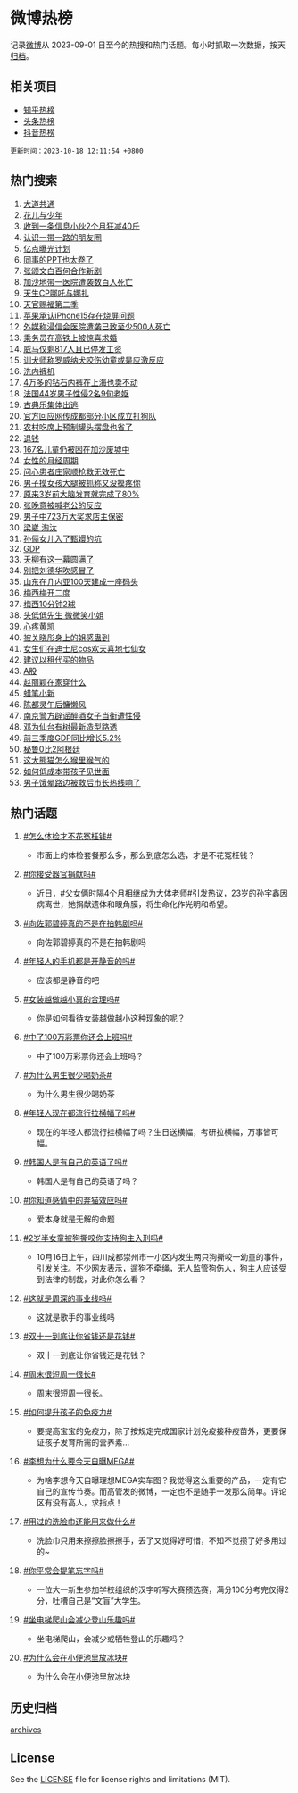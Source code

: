# 微博热榜

记录[微博](https://www.weibo.com)从 2023-09-01 日至今的热搜和热门话题。每小时抓取一次数据，按天[归档](archives)。

## 相关项目

- [知乎热榜](https://github.com/hotarchive/zhihu)
- [头条热榜](https://github.com/hotarchive/toutiao)
- [抖音热榜](https://github.com/hotarchive/douyin)


`更新时间：2023-10-18 12:11:54 +0800`

## 热门搜索

1. [大道共通](https://m.weibo.cn/search?containerid=100103type%3D1%26t%3D10%26q%3D%23%E5%A4%A7%E9%81%93%E5%85%B1%E9%80%9A%23&stream_entry_id=51&isnewpage=1&extparam=seat%3D1%26pos%3D0%26cate%3D10103%26c_type%3D51%26q%3D%2523%25E5%25A4%25A7%25E9%2581%2593%25E5%2585%25B1%25E9%2580%259A%2523%26stream_entry_id%3D51%26dgr%3D0%26filter_type%3Drealtimehot%26display_time%3D1697602313%26pre_seqid%3D169760231367703267625)
1. [花儿与少年](https://m.weibo.cn/search?containerid=100103type%3D1%26t%3D10%26q%3D%E8%8A%B1%E5%84%BF%E4%B8%8E%E5%B0%91%E5%B9%B4&stream_entry_id=31&isnewpage=1&extparam=seat%3D1%26band_rank%3D1%26cate%3D5001%26stream_entry_id%3D31%26pos%3D0%26filter_type%3Drealtimehot%26lcate%3D5001%26realpos%3D1%26q%3D%25E8%258A%25B1%25E5%2584%25BF%25E4%25B8%258E%25E5%25B0%2591%25E5%25B9%25B4%26flag%3D1%26dgr%3D0%26c_type%3D31%26display_time%3D1697602313%26pre_seqid%3D169760231367703267625)
1. [收到一条信息小伙2个月狂减40斤](https://m.weibo.cn/search?containerid=100103type%3D1%26t%3D10%26q%3D%23%E6%94%B6%E5%88%B0%E4%B8%80%E6%9D%A1%E4%BF%A1%E6%81%AF%E5%B0%8F%E4%BC%992%E4%B8%AA%E6%9C%88%E7%8B%82%E5%87%8F40%E6%96%A4%23&stream_entry_id=31&isnewpage=1&extparam=seat%3D1%26band_rank%3D2%26cate%3D5001%26stream_entry_id%3D31%26pos%3D1%26filter_type%3Drealtimehot%26lcate%3D5001%26realpos%3D2%26q%3D%2523%25E6%2594%25B6%25E5%2588%25B0%25E4%25B8%2580%25E6%259D%25A1%25E4%25BF%25A1%25E6%2581%25AF%25E5%25B0%258F%25E4%25BC%25992%25E4%25B8%25AA%25E6%259C%2588%25E7%258B%2582%25E5%2587%258F40%25E6%2596%25A4%2523%26flag%3D32768%26dgr%3D0%26c_type%3D31%26display_time%3D1697602313%26pre_seqid%3D169760231367703267625)
1. [认识一带一路的朋友圈](https://m.weibo.cn/search?containerid=100103type%3D1%26t%3D10%26q%3D%23%E8%AE%A4%E8%AF%86%E4%B8%80%E5%B8%A6%E4%B8%80%E8%B7%AF%E7%9A%84%E6%9C%8B%E5%8F%8B%E5%9C%88%23&stream_entry_id=31&isnewpage=1&extparam=seat%3D1%26band_rank%3D3%26cate%3D5001%26stream_entry_id%3D31%26pos%3D2%26filter_type%3Drealtimehot%26lcate%3D5001%26realpos%3D3%26q%3D%2523%25E8%25AE%25A4%25E8%25AF%2586%25E4%25B8%2580%25E5%25B8%25A6%25E4%25B8%2580%25E8%25B7%25AF%25E7%259A%2584%25E6%259C%258B%25E5%258F%258B%25E5%259C%2588%2523%26flag%3D1%26dgr%3D0%26c_type%3D31%26display_time%3D1697602313%26pre_seqid%3D169760231367703267625)
1. [亿点曝光计划](https://m.weibo.cn/search?containerid=100103type%3D1%26t%3D10%26q%3D%23%E4%BA%BF%E7%82%B9%E6%9B%9D%E5%85%89%E8%AE%A1%E5%88%92%23&stream_entry_id=31&isnewpage=1&extparam=seat%3D1%26band_rank%3D4%26cate%3D5001%26stream_entry_id%3D31%26pos%3D3%26filter_type%3Drealtimehot%26lcate%3D5001%26adid%3D208030%26q%3D%2523%25E4%25BA%25BF%25E7%2582%25B9%25E6%259B%259D%25E5%2585%2589%25E8%25AE%25A1%25E5%2588%2592%2523%26is_ad_pos%3D1%26dgr%3D0%26c_type%3D31%26display_time%3D1697602313%26pre_seqid%3D169760231367703267625)
1. [同事的PPT也太卷了](https://m.weibo.cn/search?containerid=100103type%3D1%26t%3D10%26q%3D%E5%90%8C%E4%BA%8B%E7%9A%84PPT%E4%B9%9F%E5%A4%AA%E5%8D%B7%E4%BA%86&stream_entry_id=31&isnewpage=1&extparam=seat%3D1%26band_rank%3D4%26cate%3D5001%26stream_entry_id%3D31%26pos%3D4%26filter_type%3Drealtimehot%26lcate%3D5001%26realpos%3D4%26q%3D%25E5%2590%258C%25E4%25BA%258B%25E7%259A%2584PPT%25E4%25B9%259F%25E5%25A4%25AA%25E5%258D%25B7%25E4%25BA%2586%26flag%3D0%26dgr%3D0%26c_type%3D31%26display_time%3D1697602313%26pre_seqid%3D169760231367703267625)
1. [张颂文白百何合作新剧](https://m.weibo.cn/search?containerid=100103type%3D1%26t%3D10%26q%3D%23%E5%BC%A0%E9%A2%82%E6%96%87%E7%99%BD%E7%99%BE%E4%BD%95%E5%90%88%E4%BD%9C%E6%96%B0%E5%89%A7%23&stream_entry_id=31&isnewpage=1&extparam=seat%3D1%26band_rank%3D5%26cate%3D5001%26stream_entry_id%3D31%26pos%3D5%26filter_type%3Drealtimehot%26lcate%3D5001%26realpos%3D5%26q%3D%2523%25E5%25BC%25A0%25E9%25A2%2582%25E6%2596%2587%25E7%2599%25BD%25E7%2599%25BE%25E4%25BD%2595%25E5%2590%2588%25E4%25BD%259C%25E6%2596%25B0%25E5%2589%25A7%2523%26flag%3D1%26dgr%3D0%26c_type%3D31%26display_time%3D1697602313%26pre_seqid%3D169760231367703267625)
1. [加沙地带一医院遭袭数百人死亡](https://m.weibo.cn/search?containerid=100103type%3D1%26t%3D10%26q%3D%23%E5%8A%A0%E6%B2%99%E5%9C%B0%E5%B8%A6%E4%B8%80%E5%8C%BB%E9%99%A2%E9%81%AD%E8%A2%AD%E6%95%B0%E7%99%BE%E4%BA%BA%E6%AD%BB%E4%BA%A1%23&stream_entry_id=31&isnewpage=1&extparam=seat%3D1%26band_rank%3D6%26cate%3D5001%26stream_entry_id%3D31%26pos%3D6%26filter_type%3Drealtimehot%26lcate%3D5001%26realpos%3D6%26q%3D%2523%25E5%258A%25A0%25E6%25B2%2599%25E5%259C%25B0%25E5%25B8%25A6%25E4%25B8%2580%25E5%258C%25BB%25E9%2599%25A2%25E9%2581%25AD%25E8%25A2%25AD%25E6%2595%25B0%25E7%2599%25BE%25E4%25BA%25BA%25E6%25AD%25BB%25E4%25BA%25A1%2523%26flag%3D16%26dgr%3D0%26c_type%3D31%26display_time%3D1697602313%26pre_seqid%3D169760231367703267625)
1. [天生CP哪吒与娜扎](https://m.weibo.cn/search?containerid=100103type%3D1%26t%3D10%26q%3D%23%E5%A4%A9%E7%94%9FCP%E5%93%AA%E5%90%92%E4%B8%8E%E5%A8%9C%E6%89%8E%23&stream_entry_id=31&isnewpage=1&extparam=seat%3D1%26cate%3D5001%26stream_entry_id%3D31%26pos%3D7%26filter_type%3Drealtimehot%26lcate%3D5001%26adid%3D208001%26topic_ad%3D1%26band_rank%3D7%26q%3D%2523%25E5%25A4%25A9%25E7%2594%259FCP%25E5%2593%25AA%25E5%2590%2592%25E4%25B8%258E%25E5%25A8%259C%25E6%2589%258E%2523%26is_ad_pos%3D1%26dgr%3D0%26c_type%3D31%26display_time%3D1697602313%26pre_seqid%3D169760231367703267625)
1. [天官赐福第二季](https://m.weibo.cn/search?containerid=100103type%3D1%26t%3D10%26q%3D%E5%A4%A9%E5%AE%98%E8%B5%90%E7%A6%8F%E7%AC%AC%E4%BA%8C%E5%AD%A3&stream_entry_id=31&isnewpage=1&extparam=seat%3D1%26band_rank%3D7%26cate%3D5001%26stream_entry_id%3D31%26pos%3D8%26filter_type%3Drealtimehot%26lcate%3D5001%26realpos%3D7%26q%3D%25E5%25A4%25A9%25E5%25AE%2598%25E8%25B5%2590%25E7%25A6%258F%25E7%25AC%25AC%25E4%25BA%258C%25E5%25AD%25A3%26flag%3D1%26dgr%3D0%26c_type%3D31%26display_time%3D1697602313%26pre_seqid%3D169760231367703267625)
1. [苹果承认iPhone15存在烧屏问题](https://m.weibo.cn/search?containerid=100103type%3D1%26t%3D10%26q%3D%23%E8%8B%B9%E6%9E%9C%E6%89%BF%E8%AE%A4iPhone15%E5%AD%98%E5%9C%A8%E7%83%A7%E5%B1%8F%E9%97%AE%E9%A2%98%23&stream_entry_id=31&isnewpage=1&extparam=seat%3D1%26band_rank%3D8%26cate%3D5001%26stream_entry_id%3D31%26pos%3D9%26filter_type%3Drealtimehot%26lcate%3D5001%26realpos%3D8%26q%3D%2523%25E8%258B%25B9%25E6%259E%259C%25E6%2589%25BF%25E8%25AE%25A4iPhone15%25E5%25AD%2598%25E5%259C%25A8%25E7%2583%25A7%25E5%25B1%258F%25E9%2597%25AE%25E9%25A2%2598%2523%26flag%3D0%26dgr%3D0%26c_type%3D31%26display_time%3D1697602313%26pre_seqid%3D169760231367703267625)
1. [外媒称浸信会医院遭袭已致至少500人死亡](https://m.weibo.cn/search?containerid=100103type%3D1%26t%3D10%26q%3D%23%E5%A4%96%E5%AA%92%E7%A7%B0%E6%B5%B8%E4%BF%A1%E4%BC%9A%E5%8C%BB%E9%99%A2%E9%81%AD%E8%A2%AD%E5%B7%B2%E8%87%B4%E8%87%B3%E5%B0%91500%E4%BA%BA%E6%AD%BB%E4%BA%A1%23&stream_entry_id=31&isnewpage=1&extparam=seat%3D1%26band_rank%3D9%26cate%3D5001%26stream_entry_id%3D31%26pos%3D10%26filter_type%3Drealtimehot%26lcate%3D5001%26realpos%3D9%26q%3D%2523%25E5%25A4%2596%25E5%25AA%2592%25E7%25A7%25B0%25E6%25B5%25B8%25E4%25BF%25A1%25E4%25BC%259A%25E5%258C%25BB%25E9%2599%25A2%25E9%2581%25AD%25E8%25A2%25AD%25E5%25B7%25B2%25E8%2587%25B4%25E8%2587%25B3%25E5%25B0%2591500%25E4%25BA%25BA%25E6%25AD%25BB%25E4%25BA%25A1%2523%26flag%3D0%26dgr%3D0%26c_type%3D31%26display_time%3D1697602313%26pre_seqid%3D169760231367703267625)
1. [乘务员在高铁上被惊喜求婚](https://m.weibo.cn/search?containerid=100103type%3D1%26t%3D10%26q%3D%23%E4%B9%98%E5%8A%A1%E5%91%98%E5%9C%A8%E9%AB%98%E9%93%81%E4%B8%8A%E8%A2%AB%E6%83%8A%E5%96%9C%E6%B1%82%E5%A9%9A%23&stream_entry_id=31&isnewpage=1&extparam=seat%3D1%26band_rank%3D10%26cate%3D5001%26stream_entry_id%3D31%26pos%3D11%26filter_type%3Drealtimehot%26lcate%3D5001%26realpos%3D10%26q%3D%2523%25E4%25B9%2598%25E5%258A%25A1%25E5%2591%2598%25E5%259C%25A8%25E9%25AB%2598%25E9%2593%2581%25E4%25B8%258A%25E8%25A2%25AB%25E6%2583%258A%25E5%2596%259C%25E6%25B1%2582%25E5%25A9%259A%2523%26flag%3D32768%26dgr%3D0%26c_type%3D31%26display_time%3D1697602313%26pre_seqid%3D169760231367703267625)
1. [威马仅剩817人且已停发工资](https://m.weibo.cn/search?containerid=100103type%3D1%26t%3D10%26q%3D%23%E5%A8%81%E9%A9%AC%E4%BB%85%E5%89%A9817%E4%BA%BA%E4%B8%94%E5%B7%B2%E5%81%9C%E5%8F%91%E5%B7%A5%E8%B5%84%23&stream_entry_id=31&isnewpage=1&extparam=seat%3D1%26band_rank%3D11%26cate%3D5001%26stream_entry_id%3D31%26pos%3D12%26filter_type%3Drealtimehot%26lcate%3D5001%26realpos%3D11%26q%3D%2523%25E5%25A8%2581%25E9%25A9%25AC%25E4%25BB%2585%25E5%2589%25A9817%25E4%25BA%25BA%25E4%25B8%2594%25E5%25B7%25B2%25E5%2581%259C%25E5%258F%2591%25E5%25B7%25A5%25E8%25B5%2584%2523%26flag%3D1%26dgr%3D0%26c_type%3D31%26display_time%3D1697602313%26pre_seqid%3D169760231367703267625)
1. [训犬师称罗威纳犬咬伤幼童或是应激反应](https://m.weibo.cn/search?containerid=100103type%3D1%26t%3D10%26q%3D%23%E8%AE%AD%E7%8A%AC%E5%B8%88%E7%A7%B0%E7%BD%97%E5%A8%81%E7%BA%B3%E7%8A%AC%E5%92%AC%E4%BC%A4%E5%B9%BC%E7%AB%A5%E6%88%96%E6%98%AF%E5%BA%94%E6%BF%80%E5%8F%8D%E5%BA%94%23&stream_entry_id=31&isnewpage=1&extparam=seat%3D1%26band_rank%3D12%26cate%3D5001%26stream_entry_id%3D31%26pos%3D13%26filter_type%3Drealtimehot%26lcate%3D5001%26realpos%3D12%26q%3D%2523%25E8%25AE%25AD%25E7%258A%25AC%25E5%25B8%2588%25E7%25A7%25B0%25E7%25BD%2597%25E5%25A8%2581%25E7%25BA%25B3%25E7%258A%25AC%25E5%2592%25AC%25E4%25BC%25A4%25E5%25B9%25BC%25E7%25AB%25A5%25E6%2588%2596%25E6%2598%25AF%25E5%25BA%2594%25E6%25BF%2580%25E5%258F%258D%25E5%25BA%2594%2523%26flag%3D2%26dgr%3D0%26c_type%3D31%26display_time%3D1697602313%26pre_seqid%3D169760231367703267625)
1. [洗内裤机](https://m.weibo.cn/search?containerid=100103type%3D1%26t%3D10%26q%3D%E6%B4%97%E5%86%85%E8%A3%A4%E6%9C%BA&stream_entry_id=31&isnewpage=1&extparam=seat%3D1%26band_rank%3D13%26cate%3D5001%26stream_entry_id%3D31%26pos%3D14%26filter_type%3Drealtimehot%26lcate%3D5001%26realpos%3D13%26q%3D%25E6%25B4%2597%25E5%2586%2585%25E8%25A3%25A4%25E6%259C%25BA%26flag%3D2%26dgr%3D0%26c_type%3D31%26display_time%3D1697602313%26pre_seqid%3D169760231367703267625)
1. [4万多的钻石内裤在上海也卖不动](https://m.weibo.cn/search?containerid=100103type%3D1%26t%3D10%26q%3D%234%E4%B8%87%E5%A4%9A%E7%9A%84%E9%92%BB%E7%9F%B3%E5%86%85%E8%A3%A4%E5%9C%A8%E4%B8%8A%E6%B5%B7%E4%B9%9F%E5%8D%96%E4%B8%8D%E5%8A%A8%23&stream_entry_id=31&isnewpage=1&extparam=seat%3D1%26band_rank%3D14%26cate%3D5001%26stream_entry_id%3D31%26pos%3D15%26filter_type%3Drealtimehot%26lcate%3D5001%26realpos%3D14%26q%3D%25234%25E4%25B8%2587%25E5%25A4%259A%25E7%259A%2584%25E9%2592%25BB%25E7%259F%25B3%25E5%2586%2585%25E8%25A3%25A4%25E5%259C%25A8%25E4%25B8%258A%25E6%25B5%25B7%25E4%25B9%259F%25E5%258D%2596%25E4%25B8%258D%25E5%258A%25A8%2523%26flag%3D2%26dgr%3D0%26c_type%3D31%26display_time%3D1697602313%26pre_seqid%3D169760231367703267625)
1. [法国44岁男子性侵2名9旬老妪](https://m.weibo.cn/search?containerid=100103type%3D1%26t%3D10%26q%3D%23%E6%B3%95%E5%9B%BD44%E5%B2%81%E7%94%B7%E5%AD%90%E6%80%A7%E4%BE%B52%E5%90%8D9%E6%97%AC%E8%80%81%E5%A6%AA%23&stream_entry_id=31&isnewpage=1&extparam=seat%3D1%26band_rank%3D15%26cate%3D5001%26stream_entry_id%3D31%26pos%3D16%26filter_type%3Drealtimehot%26lcate%3D5001%26realpos%3D15%26q%3D%2523%25E6%25B3%2595%25E5%259B%25BD44%25E5%25B2%2581%25E7%2594%25B7%25E5%25AD%2590%25E6%2580%25A7%25E4%25BE%25B52%25E5%2590%258D9%25E6%2597%25AC%25E8%2580%2581%25E5%25A6%25AA%2523%26flag%3D1%26dgr%3D0%26c_type%3D31%26display_time%3D1697602313%26pre_seqid%3D169760231367703267625)
1. [古典乐集体出逃](https://m.weibo.cn/search?containerid=100103type%3D1%26t%3D10%26q%3D%23%E5%8F%A4%E5%85%B8%E4%B9%90%E9%9B%86%E4%BD%93%E5%87%BA%E9%80%83%23&stream_entry_id=31&isnewpage=1&extparam=seat%3D1%26band_rank%3D16%26cate%3D5001%26stream_entry_id%3D31%26pos%3D17%26filter_type%3Drealtimehot%26lcate%3D5001%26adid%3D207846%26realpos%3D16%26q%3D%2523%25E5%258F%25A4%25E5%2585%25B8%25E4%25B9%2590%25E9%259B%2586%25E4%25BD%2593%25E5%2587%25BA%25E9%2580%2583%2523%26flag%3D0%26dgr%3D0%26c_type%3D31%26display_time%3D1697602313%26pre_seqid%3D169760231367703267625)
1. [官方回应网传成都部分小区成立打狗队](https://m.weibo.cn/search?containerid=100103type%3D1%26t%3D10%26q%3D%23%E5%AE%98%E6%96%B9%E5%9B%9E%E5%BA%94%E7%BD%91%E4%BC%A0%E6%88%90%E9%83%BD%E9%83%A8%E5%88%86%E5%B0%8F%E5%8C%BA%E6%88%90%E7%AB%8B%E6%89%93%E7%8B%97%E9%98%9F%23&stream_entry_id=31&isnewpage=1&extparam=seat%3D1%26band_rank%3D17%26cate%3D5001%26stream_entry_id%3D31%26pos%3D18%26filter_type%3Drealtimehot%26lcate%3D5001%26realpos%3D17%26q%3D%2523%25E5%25AE%2598%25E6%2596%25B9%25E5%259B%259E%25E5%25BA%2594%25E7%25BD%2591%25E4%25BC%25A0%25E6%2588%2590%25E9%2583%25BD%25E9%2583%25A8%25E5%2588%2586%25E5%25B0%258F%25E5%258C%25BA%25E6%2588%2590%25E7%25AB%258B%25E6%2589%2593%25E7%258B%2597%25E9%2598%259F%2523%26flag%3D1%26dgr%3D0%26c_type%3D31%26display_time%3D1697602313%26pre_seqid%3D169760231367703267625)
1. [农村吃席上预制罐头摆盘也省了](https://m.weibo.cn/search?containerid=100103type%3D1%26t%3D10%26q%3D%23%E5%86%9C%E6%9D%91%E5%90%83%E5%B8%AD%E4%B8%8A%E9%A2%84%E5%88%B6%E7%BD%90%E5%A4%B4%E6%91%86%E7%9B%98%E4%B9%9F%E7%9C%81%E4%BA%86%23&stream_entry_id=31&isnewpage=1&extparam=seat%3D1%26band_rank%3D18%26cate%3D5001%26stream_entry_id%3D31%26pos%3D19%26filter_type%3Drealtimehot%26lcate%3D5001%26realpos%3D18%26q%3D%2523%25E5%2586%259C%25E6%259D%2591%25E5%2590%2583%25E5%25B8%25AD%25E4%25B8%258A%25E9%25A2%2584%25E5%2588%25B6%25E7%25BD%2590%25E5%25A4%25B4%25E6%2591%2586%25E7%259B%2598%25E4%25B9%259F%25E7%259C%2581%25E4%25BA%2586%2523%26flag%3D1%26dgr%3D0%26c_type%3D31%26display_time%3D1697602313%26pre_seqid%3D169760231367703267625)
1. [退钱](https://m.weibo.cn/search?containerid=100103type%3D1%26t%3D10%26q%3D%E9%80%80%E9%92%B1&stream_entry_id=31&isnewpage=1&extparam=seat%3D1%26band_rank%3D19%26cate%3D5001%26stream_entry_id%3D31%26pos%3D20%26filter_type%3Drealtimehot%26lcate%3D5001%26realpos%3D19%26q%3D%25E9%2580%2580%25E9%2592%25B1%26flag%3D0%26dgr%3D0%26c_type%3D31%26display_time%3D1697602313%26pre_seqid%3D169760231367703267625)
1. [167名儿童仍被困在加沙废墟中](https://m.weibo.cn/search?containerid=100103type%3D1%26t%3D10%26q%3D%23167%E5%90%8D%E5%84%BF%E7%AB%A5%E4%BB%8D%E8%A2%AB%E5%9B%B0%E5%9C%A8%E5%8A%A0%E6%B2%99%E5%BA%9F%E5%A2%9F%E4%B8%AD%23&stream_entry_id=31&isnewpage=1&extparam=seat%3D1%26band_rank%3D20%26cate%3D5001%26stream_entry_id%3D31%26pos%3D21%26filter_type%3Drealtimehot%26lcate%3D5001%26realpos%3D20%26q%3D%2523167%25E5%2590%258D%25E5%2584%25BF%25E7%25AB%25A5%25E4%25BB%258D%25E8%25A2%25AB%25E5%259B%25B0%25E5%259C%25A8%25E5%258A%25A0%25E6%25B2%2599%25E5%25BA%259F%25E5%25A2%259F%25E4%25B8%25AD%2523%26flag%3D0%26dgr%3D0%26c_type%3D31%26display_time%3D1697602313%26pre_seqid%3D169760231367703267625)
1. [女性的月经周期](https://m.weibo.cn/search?containerid=100103type%3D1%26t%3D10%26q%3D%E5%A5%B3%E6%80%A7%E7%9A%84%E6%9C%88%E7%BB%8F%E5%91%A8%E6%9C%9F&stream_entry_id=31&isnewpage=1&extparam=seat%3D1%26band_rank%3D21%26cate%3D5001%26stream_entry_id%3D31%26pos%3D22%26filter_type%3Drealtimehot%26lcate%3D5001%26realpos%3D21%26q%3D%25E5%25A5%25B3%25E6%2580%25A7%25E7%259A%2584%25E6%259C%2588%25E7%25BB%258F%25E5%2591%25A8%25E6%259C%259F%26flag%3D1%26dgr%3D0%26c_type%3D31%26display_time%3D1697602313%26pre_seqid%3D169760231367703267625)
1. [问心患者庄家顺抢救无效死亡](https://m.weibo.cn/search?containerid=100103type%3D1%26t%3D10%26q%3D%E9%97%AE%E5%BF%83%E6%82%A3%E8%80%85%E5%BA%84%E5%AE%B6%E9%A1%BA%E6%8A%A2%E6%95%91%E6%97%A0%E6%95%88%E6%AD%BB%E4%BA%A1&stream_entry_id=31&isnewpage=1&extparam=seat%3D1%26band_rank%3D22%26cate%3D5001%26stream_entry_id%3D31%26pos%3D23%26filter_type%3Drealtimehot%26lcate%3D5001%26realpos%3D22%26q%3D%25E9%2597%25AE%25E5%25BF%2583%25E6%2582%25A3%25E8%2580%2585%25E5%25BA%2584%25E5%25AE%25B6%25E9%25A1%25BA%25E6%258A%25A2%25E6%2595%2591%25E6%2597%25A0%25E6%2595%2588%25E6%25AD%25BB%25E4%25BA%25A1%26flag%3D1%26dgr%3D0%26c_type%3D31%26display_time%3D1697602313%26pre_seqid%3D169760231367703267625)
1. [男子摸女孩大腿被抓称又没摸疼你](https://m.weibo.cn/search?containerid=100103type%3D1%26t%3D10%26q%3D%23%E7%94%B7%E5%AD%90%E6%91%B8%E5%A5%B3%E5%AD%A9%E5%A4%A7%E8%85%BF%E8%A2%AB%E6%8A%93%E7%A7%B0%E5%8F%88%E6%B2%A1%E6%91%B8%E7%96%BC%E4%BD%A0%23&stream_entry_id=31&isnewpage=1&extparam=seat%3D1%26band_rank%3D23%26cate%3D5001%26stream_entry_id%3D31%26pos%3D24%26filter_type%3Drealtimehot%26lcate%3D5001%26realpos%3D23%26q%3D%2523%25E7%2594%25B7%25E5%25AD%2590%25E6%2591%25B8%25E5%25A5%25B3%25E5%25AD%25A9%25E5%25A4%25A7%25E8%2585%25BF%25E8%25A2%25AB%25E6%258A%2593%25E7%25A7%25B0%25E5%258F%2588%25E6%25B2%25A1%25E6%2591%25B8%25E7%2596%25BC%25E4%25BD%25A0%2523%26flag%3D1%26dgr%3D0%26c_type%3D31%26display_time%3D1697602313%26pre_seqid%3D169760231367703267625)
1. [原来3岁前大脑发育就完成了80%](https://m.weibo.cn/search?containerid=100103type%3D1%26t%3D10%26q%3D%23%E5%8E%9F%E6%9D%A53%E5%B2%81%E5%89%8D%E5%A4%A7%E8%84%91%E5%8F%91%E8%82%B2%E5%B0%B1%E5%AE%8C%E6%88%90%E4%BA%8680%25%23&stream_entry_id=31&isnewpage=1&extparam=seat%3D1%26band_rank%3D24%26cate%3D5001%26stream_entry_id%3D31%26pos%3D25%26filter_type%3Drealtimehot%26lcate%3D5001%26realpos%3D24%26q%3D%2523%25E5%258E%259F%25E6%259D%25A53%25E5%25B2%2581%25E5%2589%258D%25E5%25A4%25A7%25E8%2584%2591%25E5%258F%2591%25E8%2582%25B2%25E5%25B0%25B1%25E5%25AE%258C%25E6%2588%2590%25E4%25BA%258680%2525%2523%26flag%3D1%26dgr%3D0%26c_type%3D31%26display_time%3D1697602313%26pre_seqid%3D169760231367703267625)
1. [张晚意被喊老公的反应](https://m.weibo.cn/search?containerid=100103type%3D1%26t%3D10%26q%3D%23%E5%BC%A0%E6%99%9A%E6%84%8F%E8%A2%AB%E5%96%8A%E8%80%81%E5%85%AC%E7%9A%84%E5%8F%8D%E5%BA%94%23&stream_entry_id=31&isnewpage=1&extparam=seat%3D1%26band_rank%3D25%26cate%3D5001%26stream_entry_id%3D31%26pos%3D26%26filter_type%3Drealtimehot%26lcate%3D5001%26realpos%3D25%26q%3D%2523%25E5%25BC%25A0%25E6%2599%259A%25E6%2584%258F%25E8%25A2%25AB%25E5%2596%258A%25E8%2580%2581%25E5%2585%25AC%25E7%259A%2584%25E5%258F%258D%25E5%25BA%2594%2523%26flag%3D1%26dgr%3D0%26c_type%3D31%26display_time%3D1697602313%26pre_seqid%3D169760231367703267625)
1. [男子中723万大奖求店主保密](https://m.weibo.cn/search?containerid=100103type%3D1%26t%3D10%26q%3D%23%E7%94%B7%E5%AD%90%E4%B8%AD723%E4%B8%87%E5%A4%A7%E5%A5%96%E6%B1%82%E5%BA%97%E4%B8%BB%E4%BF%9D%E5%AF%86%23&stream_entry_id=31&isnewpage=1&extparam=seat%3D1%26band_rank%3D26%26cate%3D5001%26stream_entry_id%3D31%26pos%3D27%26filter_type%3Drealtimehot%26lcate%3D5001%26realpos%3D26%26q%3D%2523%25E7%2594%25B7%25E5%25AD%2590%25E4%25B8%25AD723%25E4%25B8%2587%25E5%25A4%25A7%25E5%25A5%2596%25E6%25B1%2582%25E5%25BA%2597%25E4%25B8%25BB%25E4%25BF%259D%25E5%25AF%2586%2523%26flag%3D1%26dgr%3D0%26c_type%3D31%26display_time%3D1697602313%26pre_seqid%3D169760231367703267625)
1. [梁崴 淘汰](https://m.weibo.cn/search?containerid=100103type%3D1%26t%3D10%26q%3D%E6%A2%81%E5%B4%B4+%E6%B7%98%E6%B1%B0&stream_entry_id=31&isnewpage=1&extparam=seat%3D1%26band_rank%3D27%26cate%3D5001%26stream_entry_id%3D31%26pos%3D28%26filter_type%3Drealtimehot%26lcate%3D5001%26realpos%3D27%26q%3D%25E6%25A2%2581%25E5%25B4%25B4%2520%25E6%25B7%2598%25E6%25B1%25B0%26flag%3D1%26dgr%3D0%26c_type%3D31%26display_time%3D1697602313%26pre_seqid%3D169760231367703267625)
1. [孙俪女儿入了甄嬛的坑](https://m.weibo.cn/search?containerid=100103type%3D1%26t%3D10%26q%3D%23%E5%AD%99%E4%BF%AA%E5%A5%B3%E5%84%BF%E5%85%A5%E4%BA%86%E7%94%84%E5%AC%9B%E7%9A%84%E5%9D%91%23&stream_entry_id=31&isnewpage=1&extparam=seat%3D1%26band_rank%3D28%26cate%3D5001%26stream_entry_id%3D31%26pos%3D29%26filter_type%3Drealtimehot%26lcate%3D5001%26realpos%3D28%26q%3D%2523%25E5%25AD%2599%25E4%25BF%25AA%25E5%25A5%25B3%25E5%2584%25BF%25E5%2585%25A5%25E4%25BA%2586%25E7%2594%2584%25E5%25AC%259B%25E7%259A%2584%25E5%259D%2591%2523%26flag%3D1%26dgr%3D0%26c_type%3D31%26display_time%3D1697602313%26pre_seqid%3D169760231367703267625)
1. [GDP](https://m.weibo.cn/search?containerid=100103type%3D1%26t%3D10%26q%3DGDP&stream_entry_id=31&isnewpage=1&extparam=seat%3D1%26band_rank%3D29%26cate%3D5001%26stream_entry_id%3D31%26pos%3D30%26filter_type%3Drealtimehot%26lcate%3D5001%26realpos%3D29%26q%3DGDP%26flag%3D1%26dgr%3D0%26c_type%3D31%26display_time%3D1697602313%26pre_seqid%3D169760231367703267625)
1. [夭柳有这一幕圆满了](https://m.weibo.cn/search?containerid=100103type%3D1%26t%3D10%26q%3D%23%E5%A4%AD%E6%9F%B3%E6%9C%89%E8%BF%99%E4%B8%80%E5%B9%95%E5%9C%86%E6%BB%A1%E4%BA%86%23&stream_entry_id=31&isnewpage=1&extparam=seat%3D1%26band_rank%3D30%26cate%3D5001%26stream_entry_id%3D31%26pos%3D31%26filter_type%3Drealtimehot%26lcate%3D5001%26realpos%3D30%26q%3D%2523%25E5%25A4%25AD%25E6%259F%25B3%25E6%259C%2589%25E8%25BF%2599%25E4%25B8%2580%25E5%25B9%2595%25E5%259C%2586%25E6%25BB%25A1%25E4%25BA%2586%2523%26flag%3D0%26dgr%3D0%26c_type%3D31%26display_time%3D1697602313%26pre_seqid%3D169760231367703267625)
1. [别把刘德华吹感冒了](https://m.weibo.cn/search?containerid=100103type%3D1%26t%3D10%26q%3D%E5%88%AB%E6%8A%8A%E5%88%98%E5%BE%B7%E5%8D%8E%E5%90%B9%E6%84%9F%E5%86%92%E4%BA%86&stream_entry_id=31&isnewpage=1&extparam=seat%3D1%26band_rank%3D31%26cate%3D5001%26stream_entry_id%3D31%26pos%3D32%26filter_type%3Drealtimehot%26lcate%3D5001%26realpos%3D31%26q%3D%25E5%2588%25AB%25E6%258A%258A%25E5%2588%2598%25E5%25BE%25B7%25E5%258D%258E%25E5%2590%25B9%25E6%2584%259F%25E5%2586%2592%25E4%25BA%2586%26flag%3D1%26dgr%3D0%26c_type%3D31%26display_time%3D1697602313%26pre_seqid%3D169760231367703267625)
1. [山东在几内亚100天建成一座码头](https://m.weibo.cn/search?containerid=100103type%3D1%26t%3D10%26q%3D%23%E5%B1%B1%E4%B8%9C%E5%9C%A8%E5%87%A0%E5%86%85%E4%BA%9A100%E5%A4%A9%E5%BB%BA%E6%88%90%E4%B8%80%E5%BA%A7%E7%A0%81%E5%A4%B4%23&stream_entry_id=31&isnewpage=1&extparam=seat%3D1%26band_rank%3D32%26cate%3D5001%26stream_entry_id%3D31%26pos%3D33%26filter_type%3Drealtimehot%26lcate%3D5001%26realpos%3D32%26q%3D%2523%25E5%25B1%25B1%25E4%25B8%259C%25E5%259C%25A8%25E5%2587%25A0%25E5%2586%2585%25E4%25BA%259A100%25E5%25A4%25A9%25E5%25BB%25BA%25E6%2588%2590%25E4%25B8%2580%25E5%25BA%25A7%25E7%25A0%2581%25E5%25A4%25B4%2523%26flag%3D32768%26dgr%3D0%26c_type%3D31%26display_time%3D1697602313%26pre_seqid%3D169760231367703267625)
1. [梅西梅开二度](https://m.weibo.cn/search?containerid=100103type%3D1%26t%3D10%26q%3D%E6%A2%85%E8%A5%BF%E6%A2%85%E5%BC%80%E4%BA%8C%E5%BA%A6&stream_entry_id=31&isnewpage=1&extparam=seat%3D1%26band_rank%3D33%26cate%3D5001%26stream_entry_id%3D31%26pos%3D34%26filter_type%3Drealtimehot%26lcate%3D5001%26realpos%3D33%26q%3D%25E6%25A2%2585%25E8%25A5%25BF%25E6%25A2%2585%25E5%25BC%2580%25E4%25BA%258C%25E5%25BA%25A6%26flag%3D1%26dgr%3D0%26c_type%3D31%26display_time%3D1697602313%26pre_seqid%3D169760231367703267625)
1. [梅西10分钟2球](https://m.weibo.cn/search?containerid=100103type%3D1%26t%3D10%26q%3D%23%E6%A2%85%E8%A5%BF10%E5%88%86%E9%92%9F2%E7%90%83%23&stream_entry_id=31&isnewpage=1&extparam=seat%3D1%26band_rank%3D34%26cate%3D5001%26stream_entry_id%3D31%26pos%3D35%26filter_type%3Drealtimehot%26lcate%3D5001%26realpos%3D34%26q%3D%2523%25E6%25A2%2585%25E8%25A5%25BF10%25E5%2588%2586%25E9%2592%259F2%25E7%2590%2583%2523%26flag%3D1%26dgr%3D0%26c_type%3D31%26display_time%3D1697602313%26pre_seqid%3D169760231367703267625)
1. [头低低先生 微微笑小姐](https://m.weibo.cn/search?containerid=100103type%3D1%26t%3D10%26q%3D%E5%A4%B4%E4%BD%8E%E4%BD%8E%E5%85%88%E7%94%9F+%E5%BE%AE%E5%BE%AE%E7%AC%91%E5%B0%8F%E5%A7%90&stream_entry_id=31&isnewpage=1&extparam=seat%3D1%26band_rank%3D35%26cate%3D5001%26stream_entry_id%3D31%26pos%3D36%26filter_type%3Drealtimehot%26lcate%3D5001%26realpos%3D35%26q%3D%25E5%25A4%25B4%25E4%25BD%258E%25E4%25BD%258E%25E5%2585%2588%25E7%2594%259F%2520%25E5%25BE%25AE%25E5%25BE%25AE%25E7%25AC%2591%25E5%25B0%258F%25E5%25A7%2590%26flag%3D1%26dgr%3D0%26c_type%3D31%26display_time%3D1697602313%26pre_seqid%3D169760231367703267625)
1. [心疼黄凯](https://m.weibo.cn/search?containerid=100103type%3D1%26t%3D10%26q%3D%23%E5%BF%83%E7%96%BC%E9%BB%84%E5%87%AF%23&stream_entry_id=31&isnewpage=1&extparam=seat%3D1%26band_rank%3D36%26cate%3D5001%26stream_entry_id%3D31%26pos%3D37%26filter_type%3Drealtimehot%26lcate%3D5001%26realpos%3D36%26q%3D%2523%25E5%25BF%2583%25E7%2596%25BC%25E9%25BB%2584%25E5%2587%25AF%2523%26flag%3D1%26dgr%3D0%26c_type%3D31%26display_time%3D1697602313%26pre_seqid%3D169760231367703267625)
1. [被关晓彤身上的姐感蛊到](https://m.weibo.cn/search?containerid=100103type%3D1%26t%3D10%26q%3D%23%E8%A2%AB%E5%85%B3%E6%99%93%E5%BD%A4%E8%BA%AB%E4%B8%8A%E7%9A%84%E5%A7%90%E6%84%9F%E8%9B%8A%E5%88%B0%23&stream_entry_id=31&isnewpage=1&extparam=seat%3D1%26band_rank%3D37%26cate%3D5001%26stream_entry_id%3D31%26pos%3D38%26filter_type%3Drealtimehot%26lcate%3D5001%26realpos%3D37%26q%3D%2523%25E8%25A2%25AB%25E5%2585%25B3%25E6%2599%2593%25E5%25BD%25A4%25E8%25BA%25AB%25E4%25B8%258A%25E7%259A%2584%25E5%25A7%2590%25E6%2584%259F%25E8%259B%258A%25E5%2588%25B0%2523%26flag%3D1%26dgr%3D0%26c_type%3D31%26display_time%3D1697602313%26pre_seqid%3D169760231367703267625)
1. [女生们在迪士尼cos欢天喜地七仙女](https://m.weibo.cn/search?containerid=100103type%3D1%26t%3D10%26q%3D%23%E5%A5%B3%E7%94%9F%E4%BB%AC%E5%9C%A8%E8%BF%AA%E5%A3%AB%E5%B0%BCcos%E6%AC%A2%E5%A4%A9%E5%96%9C%E5%9C%B0%E4%B8%83%E4%BB%99%E5%A5%B3%23&stream_entry_id=31&isnewpage=1&extparam=seat%3D1%26band_rank%3D38%26cate%3D5001%26stream_entry_id%3D31%26pos%3D39%26filter_type%3Drealtimehot%26lcate%3D5001%26realpos%3D38%26q%3D%2523%25E5%25A5%25B3%25E7%2594%259F%25E4%25BB%25AC%25E5%259C%25A8%25E8%25BF%25AA%25E5%25A3%25AB%25E5%25B0%25BCcos%25E6%25AC%25A2%25E5%25A4%25A9%25E5%2596%259C%25E5%259C%25B0%25E4%25B8%2583%25E4%25BB%2599%25E5%25A5%25B3%2523%26flag%3D32768%26dgr%3D0%26c_type%3D31%26display_time%3D1697602313%26pre_seqid%3D169760231367703267625)
1. [建议以租代买的物品](https://m.weibo.cn/search?containerid=100103type%3D1%26t%3D10%26q%3D%23%E5%BB%BA%E8%AE%AE%E4%BB%A5%E7%A7%9F%E4%BB%A3%E4%B9%B0%E7%9A%84%E7%89%A9%E5%93%81%23&stream_entry_id=31&isnewpage=1&extparam=seat%3D1%26band_rank%3D39%26cate%3D5001%26stream_entry_id%3D31%26pos%3D40%26filter_type%3Drealtimehot%26lcate%3D5001%26realpos%3D39%26q%3D%2523%25E5%25BB%25BA%25E8%25AE%25AE%25E4%25BB%25A5%25E7%25A7%259F%25E4%25BB%25A3%25E4%25B9%25B0%25E7%259A%2584%25E7%2589%25A9%25E5%2593%2581%2523%26flag%3D0%26dgr%3D0%26c_type%3D31%26display_time%3D1697602313%26pre_seqid%3D169760231367703267625)
1. [A股](https://m.weibo.cn/search?containerid=100103type%3D1%26t%3D10%26q%3DA%E8%82%A1&stream_entry_id=31&isnewpage=1&extparam=seat%3D1%26band_rank%3D40%26cate%3D5001%26stream_entry_id%3D31%26pos%3D41%26filter_type%3Drealtimehot%26lcate%3D5001%26realpos%3D40%26q%3DA%25E8%2582%25A1%26flag%3D0%26dgr%3D0%26c_type%3D31%26display_time%3D1697602313%26pre_seqid%3D169760231367703267625)
1. [赵丽颖在家穿什么](https://m.weibo.cn/search?containerid=100103type%3D1%26t%3D10%26q%3D%23%E8%B5%B5%E4%B8%BD%E9%A2%96%E5%9C%A8%E5%AE%B6%E7%A9%BF%E4%BB%80%E4%B9%88%23&stream_entry_id=31&isnewpage=1&extparam=seat%3D1%26band_rank%3D41%26cate%3D5001%26stream_entry_id%3D31%26pos%3D42%26filter_type%3Drealtimehot%26lcate%3D5001%26adid%3D208109%26realpos%3D41%26q%3D%2523%25E8%25B5%25B5%25E4%25B8%25BD%25E9%25A2%2596%25E5%259C%25A8%25E5%25AE%25B6%25E7%25A9%25BF%25E4%25BB%2580%25E4%25B9%2588%2523%26flag%3D0%26dgr%3D0%26c_type%3D31%26display_time%3D1697602313%26pre_seqid%3D169760231367703267625)
1. [蜡笔小新](https://m.weibo.cn/search?containerid=100103type%3D1%26t%3D10%26q%3D%E8%9C%A1%E7%AC%94%E5%B0%8F%E6%96%B0&stream_entry_id=31&isnewpage=1&extparam=seat%3D1%26band_rank%3D42%26cate%3D5001%26stream_entry_id%3D31%26pos%3D43%26filter_type%3Drealtimehot%26lcate%3D5001%26realpos%3D42%26q%3D%25E8%259C%25A1%25E7%25AC%2594%25E5%25B0%258F%25E6%2596%25B0%26flag%3D1%26dgr%3D0%26c_type%3D31%26display_time%3D1697602313%26pre_seqid%3D169760231367703267625)
1. [陈都灵午后慵懒风](https://m.weibo.cn/search?containerid=100103type%3D1%26t%3D10%26q%3D%23%E9%99%88%E9%83%BD%E7%81%B5%E5%8D%88%E5%90%8E%E6%85%B5%E6%87%92%E9%A3%8E%23&stream_entry_id=31&isnewpage=1&extparam=seat%3D1%26band_rank%3D43%26cate%3D5001%26stream_entry_id%3D31%26pos%3D44%26filter_type%3Drealtimehot%26lcate%3D5001%26realpos%3D43%26q%3D%2523%25E9%2599%2588%25E9%2583%25BD%25E7%2581%25B5%25E5%258D%2588%25E5%2590%258E%25E6%2585%25B5%25E6%2587%2592%25E9%25A3%258E%2523%26flag%3D1%26dgr%3D0%26c_type%3D31%26display_time%3D1697602313%26pre_seqid%3D169760231367703267625)
1. [南京警方辟谣醉酒女子当街遭性侵](https://m.weibo.cn/search?containerid=100103type%3D1%26t%3D10%26q%3D%23%E5%8D%97%E4%BA%AC%E8%AD%A6%E6%96%B9%E8%BE%9F%E8%B0%A3%E9%86%89%E9%85%92%E5%A5%B3%E5%AD%90%E5%BD%93%E8%A1%97%E9%81%AD%E6%80%A7%E4%BE%B5%23&stream_entry_id=31&isnewpage=1&extparam=seat%3D1%26band_rank%3D44%26cate%3D5001%26stream_entry_id%3D31%26pos%3D45%26filter_type%3Drealtimehot%26lcate%3D5001%26realpos%3D44%26q%3D%2523%25E5%258D%2597%25E4%25BA%25AC%25E8%25AD%25A6%25E6%2596%25B9%25E8%25BE%259F%25E8%25B0%25A3%25E9%2586%2589%25E9%2585%2592%25E5%25A5%25B3%25E5%25AD%2590%25E5%25BD%2593%25E8%25A1%2597%25E9%2581%25AD%25E6%2580%25A7%25E4%25BE%25B5%2523%26flag%3D1%26dgr%3D0%26c_type%3D31%26display_time%3D1697602313%26pre_seqid%3D169760231367703267625)
1. [邓为仙台有树最新造型路透](https://m.weibo.cn/search?containerid=100103type%3D1%26t%3D10%26q%3D%23%E9%82%93%E4%B8%BA%E4%BB%99%E5%8F%B0%E6%9C%89%E6%A0%91%E6%9C%80%E6%96%B0%E9%80%A0%E5%9E%8B%E8%B7%AF%E9%80%8F%23&stream_entry_id=31&isnewpage=1&extparam=seat%3D1%26band_rank%3D45%26cate%3D5001%26stream_entry_id%3D31%26pos%3D46%26filter_type%3Drealtimehot%26lcate%3D5001%26realpos%3D45%26q%3D%2523%25E9%2582%2593%25E4%25B8%25BA%25E4%25BB%2599%25E5%258F%25B0%25E6%259C%2589%25E6%25A0%2591%25E6%259C%2580%25E6%2596%25B0%25E9%2580%25A0%25E5%259E%258B%25E8%25B7%25AF%25E9%2580%258F%2523%26flag%3D1%26dgr%3D0%26c_type%3D31%26display_time%3D1697602313%26pre_seqid%3D169760231367703267625)
1. [前三季度GDP同比增长5.2%](https://m.weibo.cn/search?containerid=100103type%3D1%26t%3D10%26q%3D%23%E5%89%8D%E4%B8%89%E5%AD%A3%E5%BA%A6GDP%E5%90%8C%E6%AF%94%E5%A2%9E%E9%95%BF5.2%25%23&stream_entry_id=31&isnewpage=1&extparam=seat%3D1%26band_rank%3D46%26cate%3D5001%26stream_entry_id%3D31%26pos%3D47%26filter_type%3Drealtimehot%26lcate%3D5001%26realpos%3D46%26q%3D%2523%25E5%2589%258D%25E4%25B8%2589%25E5%25AD%25A3%25E5%25BA%25A6GDP%25E5%2590%258C%25E6%25AF%2594%25E5%25A2%259E%25E9%2595%25BF5.2%2525%2523%26flag%3D0%26dgr%3D0%26c_type%3D31%26display_time%3D1697602313%26pre_seqid%3D169760231367703267625)
1. [秘鲁0比2阿根廷](https://m.weibo.cn/search?containerid=100103type%3D1%26t%3D10%26q%3D%23%E7%A7%98%E9%B2%810%E6%AF%942%E9%98%BF%E6%A0%B9%E5%BB%B7%23&stream_entry_id=31&isnewpage=1&extparam=seat%3D1%26band_rank%3D47%26cate%3D5001%26stream_entry_id%3D31%26pos%3D48%26filter_type%3Drealtimehot%26lcate%3D5001%26realpos%3D47%26q%3D%2523%25E7%25A7%2598%25E9%25B2%25810%25E6%25AF%25942%25E9%2598%25BF%25E6%25A0%25B9%25E5%25BB%25B7%2523%26flag%3D1%26dgr%3D0%26c_type%3D31%26display_time%3D1697602313%26pre_seqid%3D169760231367703267625)
1. [这大熊猫怎么猴里猴气的](https://m.weibo.cn/search?containerid=100103type%3D1%26t%3D10%26q%3D%23%E8%BF%99%E5%A4%A7%E7%86%8A%E7%8C%AB%E6%80%8E%E4%B9%88%E7%8C%B4%E9%87%8C%E7%8C%B4%E6%B0%94%E7%9A%84%23&stream_entry_id=31&isnewpage=1&extparam=seat%3D1%26band_rank%3D48%26cate%3D5001%26stream_entry_id%3D31%26pos%3D49%26filter_type%3Drealtimehot%26lcate%3D5001%26realpos%3D48%26q%3D%2523%25E8%25BF%2599%25E5%25A4%25A7%25E7%2586%258A%25E7%258C%25AB%25E6%2580%258E%25E4%25B9%2588%25E7%258C%25B4%25E9%2587%258C%25E7%258C%25B4%25E6%25B0%2594%25E7%259A%2584%2523%26flag%3D32768%26dgr%3D0%26c_type%3D31%26display_time%3D1697602313%26pre_seqid%3D169760231367703267625)
1. [如何低成本带孩子见世面](https://m.weibo.cn/search?containerid=100103type%3D1%26t%3D10%26q%3D%E5%A6%82%E4%BD%95%E4%BD%8E%E6%88%90%E6%9C%AC%E5%B8%A6%E5%AD%A9%E5%AD%90%E8%A7%81%E4%B8%96%E9%9D%A2&stream_entry_id=31&isnewpage=1&extparam=seat%3D1%26band_rank%3D49%26cate%3D5001%26stream_entry_id%3D31%26pos%3D50%26filter_type%3Drealtimehot%26lcate%3D5001%26realpos%3D49%26q%3D%25E5%25A6%2582%25E4%25BD%2595%25E4%25BD%258E%25E6%2588%2590%25E6%259C%25AC%25E5%25B8%25A6%25E5%25AD%25A9%25E5%25AD%2590%25E8%25A7%2581%25E4%25B8%2596%25E9%259D%25A2%26flag%3D1%26dgr%3D0%26c_type%3D31%26display_time%3D1697602313%26pre_seqid%3D169760231367703267625)
1. [男子饿晕路边被救后市长热线响了](https://m.weibo.cn/search?containerid=100103type%3D1%26t%3D10%26q%3D%23%E7%94%B7%E5%AD%90%E9%A5%BF%E6%99%95%E8%B7%AF%E8%BE%B9%E8%A2%AB%E6%95%91%E5%90%8E%E5%B8%82%E9%95%BF%E7%83%AD%E7%BA%BF%E5%93%8D%E4%BA%86%23&stream_entry_id=31&isnewpage=1&extparam=seat%3D1%26band_rank%3D50%26cate%3D5001%26stream_entry_id%3D31%26pos%3D51%26filter_type%3Drealtimehot%26lcate%3D5001%26realpos%3D50%26q%3D%2523%25E7%2594%25B7%25E5%25AD%2590%25E9%25A5%25BF%25E6%2599%2595%25E8%25B7%25AF%25E8%25BE%25B9%25E8%25A2%25AB%25E6%2595%2591%25E5%2590%258E%25E5%25B8%2582%25E9%2595%25BF%25E7%2583%25AD%25E7%25BA%25BF%25E5%2593%258D%25E4%25BA%2586%2523%26flag%3D32768%26dgr%3D0%26c_type%3D31%26display_time%3D1697602313%26pre_seqid%3D169760231367703267625)

## 热门话题

1. [#怎么体检才不花冤枉钱#](https://m.weibo.cn/search?containerid=231522type%3D1%26t%3D10%26q%3D%23%E6%80%8E%E4%B9%88%E4%BD%93%E6%A3%80%E6%89%8D%E4%B8%8D%E8%8A%B1%E5%86%A4%E6%9E%89%E9%92%B1%23&stream_entry_id=128&isnewpage=1&extparam=seat%3D1%26lcate%3D5004%26cate%3D5004%26unitid%3D1697595772726%26pos%3D1-0-0%26dgr%3D0%26c_type%3D128%26display_time%3D1697602314%26pre_seqid%3D16976023146889815813)
    - 市面上的体检套餐那么多，那么到底怎么选，才是不花冤枉钱？

1. [#你接受器官捐献吗#](https://m.weibo.cn/search?containerid=231522type%3D1%26t%3D10%26q%3D%23%E4%BD%A0%E6%8E%A5%E5%8F%97%E5%99%A8%E5%AE%98%E6%8D%90%E7%8C%AE%E5%90%97%23&stream_entry_id=128&isnewpage=1&extparam=seat%3D1%26lcate%3D5004%26cate%3D5004%26unitid%3D1697598136001%26pos%3D1-0-1%26dgr%3D0%26c_type%3D128%26display_time%3D1697602314%26pre_seqid%3D16976023146889815813)
    - 近日，#父女俩时隔4个月相继成为大体老师#引发热议，23岁的孙宇鑫因病离世，她捐献遗体和眼角膜，将生命化作光明和希望。

1. [#向佐郭碧婷真的不是在拍韩剧吗#](https://m.weibo.cn/search?containerid=231522type%3D1%26t%3D10%26q%3D%23%E5%90%91%E4%BD%90%E9%83%AD%E7%A2%A7%E5%A9%B7%E7%9C%9F%E7%9A%84%E4%B8%8D%E6%98%AF%E5%9C%A8%E6%8B%8D%E9%9F%A9%E5%89%A7%E5%90%97%23&stream_entry_id=128&isnewpage=1&extparam=seat%3D1%26lcate%3D5004%26cate%3D5004%26unitid%3D1697591838135%26pos%3D1-0-2%26dgr%3D0%26c_type%3D128%26display_time%3D1697602314%26pre_seqid%3D16976023146889815813)
    - 向佐郭碧婷真的不是在拍韩剧吗

1. [#年轻人的手机都是开静音的吗#](https://m.weibo.cn/search?containerid=231522type%3D1%26t%3D10%26q%3D%23%E5%B9%B4%E8%BD%BB%E4%BA%BA%E7%9A%84%E6%89%8B%E6%9C%BA%E9%83%BD%E6%98%AF%E5%BC%80%E9%9D%99%E9%9F%B3%E7%9A%84%E5%90%97%23&stream_entry_id=128&isnewpage=1&extparam=seat%3D1%26lcate%3D5004%26cate%3D5004%26unitid%3D1697527030389%26pos%3D1-0-3%26dgr%3D0%26c_type%3D128%26display_time%3D1697602314%26pre_seqid%3D16976023146889815813)
    - 应该都是静音的吧

1. [#女装越做越小真的合理吗#](https://m.weibo.cn/search?containerid=231522type%3D1%26t%3D10%26q%3D%23%E5%A5%B3%E8%A3%85%E8%B6%8A%E5%81%9A%E8%B6%8A%E5%B0%8F%E7%9C%9F%E7%9A%84%E5%90%88%E7%90%86%E5%90%97%23&stream_entry_id=128&isnewpage=1&extparam=seat%3D1%26lcate%3D5004%26cate%3D5004%26unitid%3D1697524354152%26pos%3D1-0-4%26dgr%3D0%26c_type%3D128%26display_time%3D1697602314%26pre_seqid%3D16976023146889815813)
    - 你是如何看待女装越做越小这种现象的呢？

1. [#中了100万彩票你还会上班吗#](https://m.weibo.cn/search?containerid=231522type%3D1%26t%3D10%26q%3D%23%E4%B8%AD%E4%BA%86100%E4%B8%87%E5%BD%A9%E7%A5%A8%E4%BD%A0%E8%BF%98%E4%BC%9A%E4%B8%8A%E7%8F%AD%E5%90%97%23&stream_entry_id=128&isnewpage=1&extparam=seat%3D1%26lcate%3D5004%26cate%3D5004%26unitid%3D1697556787000%26pos%3D1-0-5%26dgr%3D0%26c_type%3D128%26display_time%3D1697602314%26pre_seqid%3D16976023146889815813)
    - 中了100万彩票你还会上班吗？

1. [#为什么男生很少喝奶茶#](https://m.weibo.cn/search?containerid=231522type%3D1%26t%3D10%26q%3D%23%E4%B8%BA%E4%BB%80%E4%B9%88%E7%94%B7%E7%94%9F%E5%BE%88%E5%B0%91%E5%96%9D%E5%A5%B6%E8%8C%B6%23&stream_entry_id=128&isnewpage=1&extparam=seat%3D1%26lcate%3D5004%26cate%3D5004%26unitid%3D1697471555453%26pos%3D1-0-6%26dgr%3D0%26c_type%3D128%26display_time%3D1697602314%26pre_seqid%3D16976023146889815813)
    - 为什么男生很少喝奶茶

1. [#年轻人现在都流行拉横幅了吗#](https://m.weibo.cn/search?containerid=231522type%3D1%26t%3D10%26q%3D%23%E5%B9%B4%E8%BD%BB%E4%BA%BA%E7%8E%B0%E5%9C%A8%E9%83%BD%E6%B5%81%E8%A1%8C%E6%8B%89%E6%A8%AA%E5%B9%85%E4%BA%86%E5%90%97%23&stream_entry_id=128&isnewpage=1&extparam=seat%3D1%26lcate%3D5004%26cate%3D5004%26unitid%3D1697593338276%26pos%3D1-0-7%26dgr%3D0%26c_type%3D128%26display_time%3D1697602314%26pre_seqid%3D16976023146889815813)
    - 现在的年轻人都流行挂横幅了吗？生日送横幅，考研拉横幅，万事皆可幅。 ​

1. [#韩国人是有自己的英语了吗#](https://m.weibo.cn/search?containerid=231522type%3D1%26t%3D10%26q%3D%23%E9%9F%A9%E5%9B%BD%E4%BA%BA%E6%98%AF%E6%9C%89%E8%87%AA%E5%B7%B1%E7%9A%84%E8%8B%B1%E8%AF%AD%E4%BA%86%E5%90%97%23&stream_entry_id=128&isnewpage=1&extparam=seat%3D1%26lcate%3D5004%26cate%3D5004%26unitid%3D1697501844848%26pos%3D1-0-8%26dgr%3D0%26c_type%3D128%26display_time%3D1697602314%26pre_seqid%3D16976023146889815813)
    - 韩国人是有自己的英语了吗？

1. [#你知道感情中的弃猫效应吗#](https://m.weibo.cn/search?containerid=231522type%3D1%26t%3D10%26q%3D%23%E4%BD%A0%E7%9F%A5%E9%81%93%E6%84%9F%E6%83%85%E4%B8%AD%E7%9A%84%E5%BC%83%E7%8C%AB%E6%95%88%E5%BA%94%E5%90%97%23&stream_entry_id=128&isnewpage=1&extparam=seat%3D1%26lcate%3D5004%26cate%3D5004%26unitid%3D1697434601095%26pos%3D1-0-9%26dgr%3D0%26c_type%3D128%26display_time%3D1697602314%26pre_seqid%3D16976023146889815813)
    - 爱本身就是无解的命题

1. [#2岁半女童被狗撕咬你支持狗主入刑吗#](https://m.weibo.cn/search?containerid=231522type%3D1%26t%3D10%26q%3D%232%E5%B2%81%E5%8D%8A%E5%A5%B3%E7%AB%A5%E8%A2%AB%E7%8B%97%E6%92%95%E5%92%AC%E4%BD%A0%E6%94%AF%E6%8C%81%E7%8B%97%E4%B8%BB%E5%85%A5%E5%88%91%E5%90%97%23&stream_entry_id=128&isnewpage=1&extparam=seat%3D1%26lcate%3D5004%26cate%3D5004%26unitid%3D1697498248645%26pos%3D1-0-10%26dgr%3D0%26c_type%3D128%26display_time%3D1697602314%26pre_seqid%3D16976023146889815813)
    - 10月16日上午，四川成都崇州市一小区内发生两只狗撕咬一幼童的事件，引发关注。不少网友表示，遛狗不牵绳，无人监管狗伤人，狗主人应该受到法律的制裁，对此你怎么看？  ​

1. [#这就是周深的事业线吗#](https://m.weibo.cn/search?containerid=231522type%3D1%26t%3D10%26q%3D%23%E8%BF%99%E5%B0%B1%E6%98%AF%E5%91%A8%E6%B7%B1%E7%9A%84%E4%BA%8B%E4%B8%9A%E7%BA%BF%E5%90%97%23&stream_entry_id=128&isnewpage=1&extparam=seat%3D1%26lcate%3D5004%26cate%3D5004%26unitid%3D1697551073737%26pos%3D1-0-11%26dgr%3D0%26c_type%3D128%26display_time%3D1697602314%26pre_seqid%3D16976023146889815813)
    - 这就是歌手的事业线吗

1. [#双十一到底让你省钱还是花钱#](https://m.weibo.cn/search?containerid=231522type%3D1%26t%3D10%26q%3D%23%E5%8F%8C%E5%8D%81%E4%B8%80%E5%88%B0%E5%BA%95%E8%AE%A9%E4%BD%A0%E7%9C%81%E9%92%B1%E8%BF%98%E6%98%AF%E8%8A%B1%E9%92%B1%23&stream_entry_id=128&isnewpage=1&extparam=seat%3D1%26lcate%3D5004%26cate%3D5004%26unitid%3D1697598739734%26pos%3D1-0-12%26dgr%3D0%26c_type%3D128%26display_time%3D1697602314%26pre_seqid%3D16976023146889815813)
    - 双十一到底让你省钱还是花钱？

1. [#周末很短周一很长#](https://m.weibo.cn/search?containerid=231522type%3D1%26t%3D10%26q%3D%23%E5%91%A8%E6%9C%AB%E5%BE%88%E7%9F%AD%E5%91%A8%E4%B8%80%E5%BE%88%E9%95%BF%23&stream_entry_id=128&isnewpage=1&extparam=seat%3D1%26lcate%3D5004%26cate%3D5004%26unitid%3D1697447853700%26pos%3D1-0-13%26dgr%3D0%26c_type%3D128%26display_time%3D1697602314%26pre_seqid%3D16976023146889815813)
    - 周末很短周一很长。

1. [#如何提升孩子的免疫力#](https://m.weibo.cn/search?containerid=231522type%3D1%26t%3D10%26q%3D%23%E5%A6%82%E4%BD%95%E6%8F%90%E5%8D%87%E5%AD%A9%E5%AD%90%E7%9A%84%E5%85%8D%E7%96%AB%E5%8A%9B%23&stream_entry_id=128&isnewpage=1&extparam=seat%3D1%26lcate%3D5004%26cate%3D5004%26unitid%3D1697454425371%26pos%3D1-0-14%26dgr%3D0%26c_type%3D128%26display_time%3D1697602314%26pre_seqid%3D16976023146889815813)
    - 要提高宝宝的免疫力，除了按规定完成国家计划免疫接种疫苗外，更要保证孩子发育所需的营养素...

1. [#李想为什么要今天自曝MEGA#](https://m.weibo.cn/search?containerid=231522type%3D1%26t%3D10%26q%3D%23%E6%9D%8E%E6%83%B3%E4%B8%BA%E4%BB%80%E4%B9%88%E8%A6%81%E4%BB%8A%E5%A4%A9%E8%87%AA%E6%9B%9DMEGA%23&stream_entry_id=128&isnewpage=1&extparam=seat%3D1%26lcate%3D5004%26cate%3D5004%26unitid%3D1697542082246%26pos%3D1-0-15%26dgr%3D0%26c_type%3D128%26display_time%3D1697602314%26pre_seqid%3D16976023146889815813)
    - 为啥李想今天自曝理想MEGA实车图？我觉得这么重要的产品，一定有它自己的宣传节奏。而高管发的微博，一定也不是随手一发那么简单。评论区有没有高人，求指点！

1. [#用过的洗脸巾还能用来做什么#](https://m.weibo.cn/search?containerid=231522type%3D1%26t%3D10%26q%3D%23%E7%94%A8%E8%BF%87%E7%9A%84%E6%B4%97%E8%84%B8%E5%B7%BE%E8%BF%98%E8%83%BD%E7%94%A8%E6%9D%A5%E5%81%9A%E4%BB%80%E4%B9%88%23&stream_entry_id=128&isnewpage=1&extparam=seat%3D1%26lcate%3D5004%26cate%3D5004%26unitid%3D1697497955192%26pos%3D1-0-16%26dgr%3D0%26c_type%3D128%26display_time%3D1697602314%26pre_seqid%3D16976023146889815813)
    - 洗脸巾只用来擦擦脸擦擦手，丢了又觉得好可惜，不知不觉攒了好多用过的~

1. [#你平常会提笔忘字吗#](https://m.weibo.cn/search?containerid=231522type%3D1%26t%3D10%26q%3D%23%E4%BD%A0%E5%B9%B3%E5%B8%B8%E4%BC%9A%E6%8F%90%E7%AC%94%E5%BF%98%E5%AD%97%E5%90%97%23&stream_entry_id=128&isnewpage=1&extparam=seat%3D1%26lcate%3D5004%26cate%3D5004%26unitid%3D1697596931656%26pos%3D1-0-17%26dgr%3D0%26c_type%3D128%26display_time%3D1697602314%26pre_seqid%3D16976023146889815813)
    - 一位大一新生参加学校组织的汉字听写大赛预选赛，满分100分考完仅得2分，吐槽自己是“文盲”大学生。  ​​​

1. [#坐电梯爬山会减少登山乐趣吗#](https://m.weibo.cn/search?containerid=231522type%3D1%26t%3D10%26q%3D%23%E5%9D%90%E7%94%B5%E6%A2%AF%E7%88%AC%E5%B1%B1%E4%BC%9A%E5%87%8F%E5%B0%91%E7%99%BB%E5%B1%B1%E4%B9%90%E8%B6%A3%E5%90%97%23&stream_entry_id=128&isnewpage=1&extparam=seat%3D1%26lcate%3D5004%26cate%3D5004%26unitid%3D1697595780015%26pos%3D1-0-18%26dgr%3D0%26c_type%3D128%26display_time%3D1697602314%26pre_seqid%3D16976023146889815813)
    - 坐电梯爬山，会减少或牺牲登山的乐趣吗？

1. [#为什么会在小便池里放冰块#](https://m.weibo.cn/search?containerid=231522type%3D1%26t%3D10%26q%3D%23%E4%B8%BA%E4%BB%80%E4%B9%88%E4%BC%9A%E5%9C%A8%E5%B0%8F%E4%BE%BF%E6%B1%A0%E9%87%8C%E6%94%BE%E5%86%B0%E5%9D%97%23&stream_entry_id=128&isnewpage=1&extparam=seat%3D1%26lcate%3D5004%26cate%3D5004%26unitid%3D1697585247042%26pos%3D1-0-19%26dgr%3D0%26c_type%3D128%26display_time%3D1697602314%26pre_seqid%3D16976023146889815813)
    - 为什么会在小便池里放冰块


## 历史归档

[archives](archives)

## License

See the [LICENSE](LICENSE) file for license rights and limitations (MIT).
